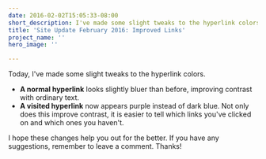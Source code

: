 ```yaml
---
date: 2016-02-02T15:05:33-08:00
short_description: I've made some slight tweaks to the hyperlink colors.
title: 'Site Update February 2016: Improved Links'
project_name: ''
hero_image: ''

---
```

Today, I've made some slight tweaks to the hyperlink colors.

* **A normal hyperlink** looks slightly bluer than before, improving contrast with ordinary text.
* **A visited hyperlink** now appears purple instead of dark blue. Not only does this improve contrast, it is easier to tell which links you've clicked on and which ones you haven't.

I hope these changes help you out for the better. If you have any suggestions, remember to leave a comment. Thanks!